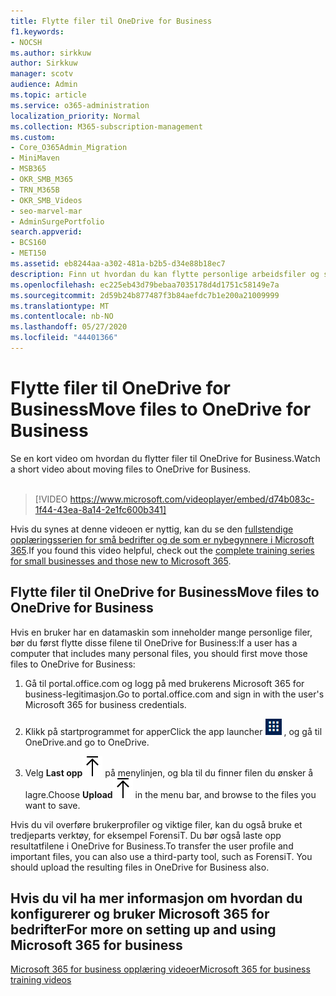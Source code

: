 ```yaml
---
title: Flytte filer til OneDrive for Business
f1.keywords:
- NOCSH
ms.author: sirkkuw
author: Sirkkuw
manager: scotv
audience: Admin
ms.topic: article
ms.service: o365-administration
localization_priority: Normal
ms.collection: M365-subscription-management
ms.custom:
- Core_O365Admin_Migration
- MiniMaven
- MSB365
- OKR_SMB_M365
- TRN_M365B
- OKR_SMB_Videos
- seo-marvel-mar
- AdminSurgePortfolio
search.appverid:
- BCS160
- MET150
ms.assetid: eb8244aa-a302-481a-b2b5-d34e88b18ec7
description: Finn ut hvordan du kan flytte personlige arbeidsfiler og sensitive firmafiler til OneDrive for Business med bare noen få enkle trinn.
ms.openlocfilehash: ec225eb43d79bebaa7035178d4d1751c58149e7a
ms.sourcegitcommit: 2d59b24b877487f3b84aefdc7b1e200a21009999
ms.translationtype: MT
ms.contentlocale: nb-NO
ms.lasthandoff: 05/27/2020
ms.locfileid: "44401366"
---
```

# <a name="move-files-to-onedrive-for-business"></a><span data-ttu-id="035ff-103">Flytte filer til OneDrive for Business</span><span class="sxs-lookup"><span data-stu-id="035ff-103">Move files to OneDrive for Business</span></span>

<span data-ttu-id="035ff-104">Se en kort video om hvordan du flytter filer til OneDrive for Business.</span><span class="sxs-lookup"><span data-stu-id="035ff-104">Watch a short video about moving files to OneDrive for Business.</span></span><br><br>

> [!VIDEO https://www.microsoft.com/videoplayer/embed/d74b083c-1f44-43ea-8a14-2e1fc600b341] 

<span data-ttu-id="035ff-105">Hvis du synes at denne videoen er nyttig, kan du se den [fullstendige opplæringsserien for små bedrifter og de som er nybegynnere i Microsoft 365](https://support.office.com/article/6ab4bbcd-79cf-4000-a0bd-d42ce4d12816).</span><span class="sxs-lookup"><span data-stu-id="035ff-105">If you found this video helpful, check out the [complete training series for small businesses and those new to Microsoft 365](https://support.office.com/article/6ab4bbcd-79cf-4000-a0bd-d42ce4d12816).</span></span>


## <a name="move-files-to-onedrive-for-business"></a><span data-ttu-id="035ff-106">Flytte filer til OneDrive for Business</span><span class="sxs-lookup"><span data-stu-id="035ff-106">Move files to OneDrive for Business</span></span>

<span data-ttu-id="035ff-107">Hvis en bruker har en datamaskin som inneholder mange personlige filer, bør du først flytte disse filene til OneDrive for Business:</span><span class="sxs-lookup"><span data-stu-id="035ff-107">If a user has a computer that includes many personal files, you should first move those files to OneDrive for Business:</span></span>
  
1. <span data-ttu-id="035ff-108">Gå til portal.office.com og logg på med brukerens Microsoft 365 for business-legitimasjon.</span><span class="sxs-lookup"><span data-stu-id="035ff-108">Go to portal.office.com and sign in with the user's Microsoft 365 for business credentials.</span></span>

2. <span data-ttu-id="035ff-109">Klikk på startprogrammet for apper</span><span class="sxs-lookup"><span data-stu-id="035ff-109">Click the app launcher</span></span> ![The app launcher icon in Office 365](../media/7502f4ec-3c9a-435d-a7b4-b9cda85189a7.png) <span data-ttu-id="035ff-111">, og gå til OneDrive.</span><span class="sxs-lookup"><span data-stu-id="035ff-111">and go to OneDrive.</span></span> 
    
3. <span data-ttu-id="035ff-112">Velg **Last opp**![Upload](../media/d9b963b8-10af-42e2-953d-360301b83d3c.png) på menylinjen, og bla til du finner filen du ønsker å lagre.</span><span class="sxs-lookup"><span data-stu-id="035ff-112">Choose **Upload**![Upload](../media/d9b963b8-10af-42e2-953d-360301b83d3c.png) in the menu bar, and browse to the files you want to save.</span></span> 
    
<span data-ttu-id="035ff-p101">Hvis du vil overføre brukerprofiler og viktige filer, kan du også bruke et tredjeparts verktøy, for eksempel ForensiT. Du bør også laste opp resultatfilene i OneDrive for Business.</span><span class="sxs-lookup"><span data-stu-id="035ff-p101">To transfer the user profile and important files, you can also use a third-party tool, such as ForensiT. You should upload the resulting files in OneDrive for Business also.</span></span>
  
## <a name="for-more-on-setting-up-and-using-microsoft-365-for-business"></a><span data-ttu-id="035ff-115">Hvis du vil ha mer informasjon om hvordan du konfigurerer og bruker Microsoft 365 for bedrifter</span><span class="sxs-lookup"><span data-stu-id="035ff-115">For more on setting up and using Microsoft 365 for business</span></span>

[<span data-ttu-id="035ff-116">Microsoft 365 for business opplæring videoer</span><span class="sxs-lookup"><span data-stu-id="035ff-116">Microsoft 365 for business training videos</span></span>](https://support.office.com/article/6ab4bbcd-79cf-4000-a0bd-d42ce4d12816)

